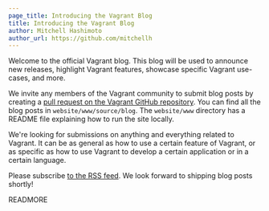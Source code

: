 ```yaml
---
page_title: Introducing the Vagrant Blog
title: Introducing the Vagrant Blog
author: Mitchell Hashimoto
author_url: https://github.com/mitchellh
---
```


Welcome to the official Vagrant blog. This blog will be used to announce
new releases, highlight Vagrant features, showcase specific Vagrant use-cases,
and more.

We invite any members of the Vagrant community to submit blog posts
by creating a [pull request on the Vagrant GitHub repository](https://github.com/mitchellh/vagrant).
You can find all the blog posts in `website/www/source/blog`. The
`website/www` directory has a README file explaining how to run the
site locally.

We're looking for submissions on anything and everything related to Vagrant.
It can be as general as how to use a certain feature of Vagrant, or as
specific as how to use Vagrant to develop a certain application or in
a certain language.

Please subscribe [to the RSS feed](#).
We look forward to shipping blog posts shortly!

READMORE
